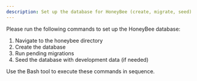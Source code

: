 ```yaml
---
description: Set up the database for HoneyBee (create, migrate, seed)
---
```


Please run the following commands to set up the HoneyBee database:

1. Navigate to the honeybee directory
2. Create the database
3. Run pending migrations
4. Seed the database with development data (if needed)

Use the Bash tool to execute these commands in sequence.

